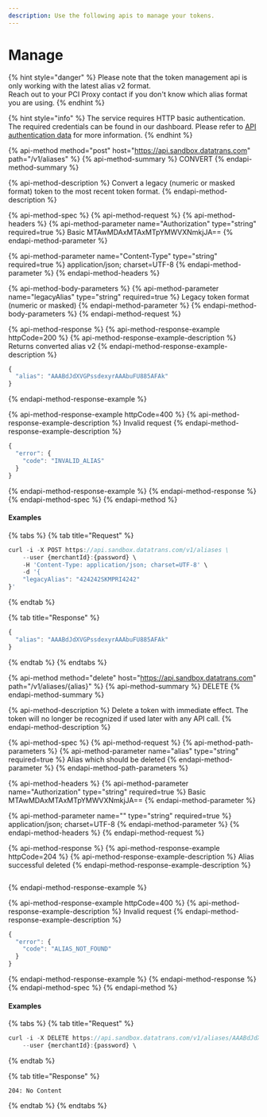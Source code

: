 ```yaml
---
description: Use the following apis to manage your tokens.
---
```


# Manage

{% hint style="danger" %}
Please note that the token management api is only working with the latest alias v2 format.   
Reach out to your PCI Proxy contact if you don't know which alias format you are using. 
{% endhint %}

{% hint style="info" %}
The service requires HTTP basic authentication. The required credentials can be found in our dashboard. Please refer to [API authentication data](../guides/pci-proxy-dashboard/api-authentication-data.md#basic-authentication) for more information. 
{% endhint %}

{% api-method method="post" host="https://api.sandbox.datatrans.com" path="/v1/aliases" %}
{% api-method-summary %}
CONVERT
{% endapi-method-summary %}

{% api-method-description %}
Convert a legacy \(numeric or masked format\) token to the most recent token format.
{% endapi-method-description %}

{% api-method-spec %}
{% api-method-request %}
{% api-method-headers %}
{% api-method-parameter name="Authorization" type="string" required=true %}
Basic MTAwMDAxMTAxMTpYMWVXNmkjJA==
{% endapi-method-parameter %}

{% api-method-parameter name="Content-Type" type="string" required=true %}
application/json; charset=UTF-8
{% endapi-method-parameter %}
{% endapi-method-headers %}

{% api-method-body-parameters %}
{% api-method-parameter name="legacyAlias" type="string" required=true %}
Legacy token format \(numeric or masked\)
{% endapi-method-parameter %}
{% endapi-method-body-parameters %}
{% endapi-method-request %}

{% api-method-response %}
{% api-method-response-example httpCode=200 %}
{% api-method-response-example-description %}
Returns converted alias v2
{% endapi-method-response-example-description %}

```javascript
{
  "alias": "AAABdJdXVGPssdexyrAAAbuFU885AFAk"
}
```
{% endapi-method-response-example %}

{% api-method-response-example httpCode=400 %}
{% api-method-response-example-description %}
Invalid request
{% endapi-method-response-example-description %}

```javascript
{
  "error": {
    "code": "INVALID_ALIAS"
  }
}
```
{% endapi-method-response-example %}
{% endapi-method-response %}
{% endapi-method-spec %}
{% endapi-method %}

#### Examples

{% tabs %}
{% tab title="Request" %}
```javascript
curl -i -X POST https://api.sandbox.datatrans.com/v1/aliases \
	--user {merchantId}:{password} \
	-H 'Content-Type: application/json; charset=UTF-8' \
	-d '{
    "legacyAlias": "424242SKMPRI4242"
}'
```
{% endtab %}

{% tab title="Response" %}
```javascript
{
  "alias": "AAABdJdXVGPssdexyrAAAbuFU885AFAk"
}
```
{% endtab %}
{% endtabs %}

{% api-method method="delete" host="https://api.sandbox.datatrans.com" path="/v1/aliases/{alias}" %}
{% api-method-summary %}
DELETE
{% endapi-method-summary %}

{% api-method-description %}
Delete a token with immediate effect. The token will no longer be recognized if used later with any API call.
{% endapi-method-description %}

{% api-method-spec %}
{% api-method-request %}
{% api-method-path-parameters %}
{% api-method-parameter name="alias" type="string" required=true %}
Alias which should be deleted
{% endapi-method-parameter %}
{% endapi-method-path-parameters %}

{% api-method-headers %}
{% api-method-parameter name="Authorization" type="string" required=true %}
Basic MTAwMDAxMTAxMTpYMWVXNmkjJA==
{% endapi-method-parameter %}

{% api-method-parameter name="" type="string" required=true %}
application/json; charset=UTF-8
{% endapi-method-parameter %}
{% endapi-method-headers %}
{% endapi-method-request %}

{% api-method-response %}
{% api-method-response-example httpCode=204 %}
{% api-method-response-example-description %}
Alias successful deleted
{% endapi-method-response-example-description %}

```

```
{% endapi-method-response-example %}

{% api-method-response-example httpCode=400 %}
{% api-method-response-example-description %}
Invalid request
{% endapi-method-response-example-description %}

```javascript
{
  "error": {
    "code": "ALIAS_NOT_FOUND"
  }
}
```
{% endapi-method-response-example %}
{% endapi-method-response %}
{% endapi-method-spec %}
{% endapi-method %}

#### Examples

{% tabs %}
{% tab title="Request" %}
```javascript
curl -i -X DELETE https://api.sandbox.datatrans.com/v1/aliases/AAABdJdXjl7ssdexyrAAAZleH7dSANH- \
	--user {merchantId}:{password} \

```
{% endtab %}

{% tab title="Response" %}
```
204: No Content
```
{% endtab %}
{% endtabs %}

